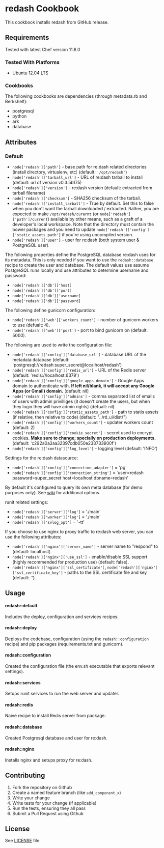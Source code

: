 redash Cookbook
=================
This cookbook installs redash from GitHub release.

Requirements
------------
Tested with latest Chef version 11.8.0

### Tested With Platforms
* Ubuntu 12.04 LTS

### Cookbooks
The following cookbooks are dependencies (through metadata.rb and Berkshelf):
* postgresql
* python
* ark
* database


Attributes
----------

### Default

- `node['redash']['path']` - base path for re:dash related directories (install directory, virtualenv, etc) (default: `'/opt/redash'`)
- `node['redash']['tarball_url']` - URL of re:dash tarball to install (default: url of version v0.3.5b175)
- `node['redash']['version']` - re:dash version (default: extracted from tarball filename)
- `node['redash']['checksum']` - SHA256 checksum of the tarball.
- `node['redash']['install_tarball']` - True by default. Set this to false when you don't want the tarball downloaded / extracted. Rather, you are expected to make `/opt/redash/curernt` (or `node['redash']['path']/current`) available by other means, such as a graft of a developer's local workspace. Note that the directory must contain the bower packages and you need to update `node['redash']['config']['static_assets_path']` if you're using uncompiled version.
- `node['redash']['user']` - user for re:dash (both system user & PostgreSQL user).

The following properties define the PostgreSQL database re:dash uses for its metadata. This is only needed if you want to use the `redash::database` recipe to create the user and database. The default values use assume PostgreSQL runs locally and use attributes to determine username and password:

- `node['redash']['db']['host]`
- `node['redash']['db']['port]`
- `node['redash']['db']['username]`
- `node['redash']['db']['password]`

The following define gunicorn configuration:

- `node['redash']['web']['workers_count']` -  number of gunicorn workers to use (defualt: 4).
- `node['redash']['web']['port']` - port to bind gunicorn on (default: 5000).

The following are used to write the configuration file:

- `node['redash']['config']['database_url']` - database URL of the metadata database (default:  'postgresql://redash:super_secret@localhost/redash')
- `node['redash']['config']['redis_url']` - URL of the Redis server (default: 'redis://localhost:6379')
- `node['redash']['config']['google_apps_domain']` - Google Apps domain to authenticate with. **If left nil/blank, it will accept any Google Apps (or Gmail) domain.** (default: nil)
- `node['redash']['config']['admins']` - comma separated list of emails of users with admin privilliges (it doesn't create the users, but when they login they will have admin rights) (defualt: nil)
- `node['redash']['config']['static_assets_path']` - path to statis assets (if relative, then relative to code) (default: "../rd_ui/dist/")
- `node['redash']['config']['workers_count']` - updater workers count (default: 2)
- `node['redash']['config']['cookie_secret']` - secret used to encrypt cookies. **Make sure to change; specially on production deployments.** (default: 'c292a0a3aa32397cdb050e233733900f')
- `node['redash']['config']['log_level']` - logging level (default: 'INFO')

Settings for the re:dash datasource:

- `node['redash']['config']['connection_adapter']` = 'pg'
- `node['redash']['config']['connection_string']` = 'user=redash password=super_secret host=localhost dbname=redash'

By default it's configured to query its own meta database (for demo purposes only). See [wiki](https://github.com/EverythingMe/redash/wiki/re:dash-connection-adapter-options) for additional options.

runit related settings:

- `node['redash']['server']['log']` = './main'
- `node['redash']['worker']['log']` = './main'
- `node['redash']['svlog_opt']` = '-tt'

If you choose to use nginx to proxy traffic to re:dash web server, you can use the following attributes:

- `node['redash']['nginx']['server_name']` - server name to "respond" to (default: localhost).
- `node['redash']['nginx']['use_ssl']` - enable/disable SSL support (highly recommended for production use) (default: false).
- `node['redash']['nginx']['ssl_certificate']`, `node['redash']['nginx']['ssl_certificate_key']` - paths to the SSL certificate file and key (default: '').


Usage
-----
#### redash::default
Includes the deploy, configuration and services recipes.

#### redash::deploy
Deploys the codebase, configuration (using the `redash::configuration` recipe) and pip packages (requirements.txt and gunicorn).

#### redash::configuration
Created the configuration file (the env.sh executable that exports relevant settings).

#### redash::services
Setups runit services to run the web server and updater.

#### redash::redis

Naive recipe to install Redis server from package.

#### redash::database

Created Postgresql database and user for re:dash.

#### redash::nginx

Installs nginx and setups proxy for re:dash.


Contributing
------------

1. Fork the repository on Github
2. Create a named feature branch (like `add_component_x`)
3. Write your change
4. Write tests for your change (if applicable)
5. Run the tests, ensuring they all pass
6. Submit a Pull Request using Github

License
-------
See [LICENSE](https://github.com/EverythingMe/chef-redash/blob/master/LICENSE) file.


